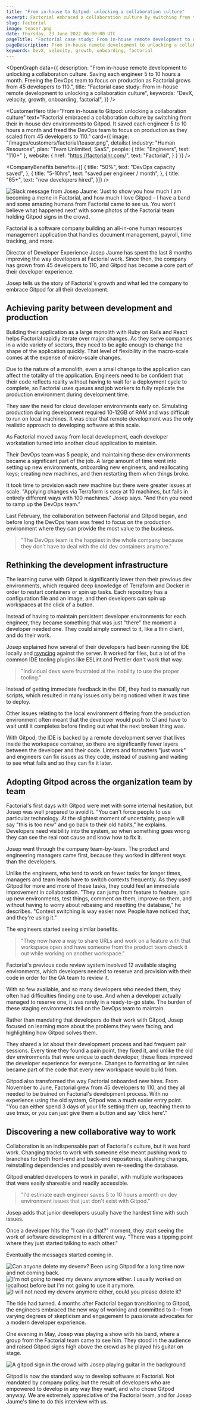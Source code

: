 ```yaml
---
title: "From in-house to Gitpod: unlocking a collaboration culture"
excerpt: Factorial embraced a collaboration culture by switching from their in-house dev environments to Gitpod. It saved each engineer 5 to 10 hours a month and freed the DevOps team to focus on production as they scaled from 45 developers to 110.
slug: factorial
image: teaser.png
date: Thursday, 23 June 2022 06:00:00 UTC
pageTitle: "Factorial case study: From in-house remote development to unlocking a collaboration culture"
pageDescription: From in-house remote development to unlocking a collaboration culture. Saving each engineer 5 to 10 hours a month. Freeing the DevOps team to focus on production as Factorial grows from 45 developers to 110.
keywords: DevX, velocity, growth, onboarding, factorial
---
```


<script lang="ts" context="module">
  export const prerender = true;
</script>

<script lang="ts">
	import CustomerHero from "$lib/components/customers/customer-hero.svelte";
	import CompanyBenefits from "$lib/components/customers/company-benefits.svelte";
	import Section from "$lib/components/section.svelte";
	import Story from "$lib/components/customers/story.svelte";
	import Quote from "$lib/components/quote.svelte";
  	import OpenGraph from "$lib/components/open-graph.svelte";
</script>

<OpenGraph
data={{
    description:
      "From in-house remote development to unlocking a collaboration culture. Saving each engineer 5 to 10 hours a month. Freeing the DevOps team to focus on production as Factorial grows from 45 developers to 110.",
    title: "Factorial case study: From in-house remote development to unlocking a collaboration culture",
    keywords: "DevX, velocity, growth, onboarding, factorial",
  }}
/>

<CustomerHero
title="From in-house to Gitpod: unlocking a collaboration culture"
text="Factorial embraced a collaboration culture by switching from their in-house dev environments to Gitpod. It saved each engineer 5 to 10 hours a month and freed the DevOps team to focus on production as they scaled from 45 developers to 110."
card={{
		image: "/images/customers/factorial/teaser.png",
		details:{
			industry: "Human Resources",
			plan: "Team Unlimited, SaaS",
			people: {
				title: "Engineers",
				text: "110+"
			},
			website: {
				href: "https://factorialhr.com/",
				text: "Factorial",
			}
		}
	}}
/>

<CompanyBenefits
benefits={[
{
title: "50%",
text: "DevOps capacity saved",
},
{
title: "5-10hrs",
text: "saved per engineer / month",
},
{
title: "65+",
text: "new developers hired",
}]}
/>

<Section>
	<Quote
		quote="You can either spend 3 days of your life setting them up and teaching them how the environment works, or you can give them a button and say &lsquo;click here&rsquo;."
		author={{
			name: "Josep Jaume",
			jobTitle: "Senior Director of Developer Experience at Factorial",
		}}
	/>
</Section>

<Story bannerImg="/images/customers/factorial/banner.png" text="From in-house to Gitpod: unlocking a collaboration culture">

<img src="/images/customers/factorial/josep-band-slack.png" alt="Slack message from Josep Jaume: 'Just to show you how much I am becoming a meme in Factorial, and how much I love Gitpod – I have a band and some amazing humans from Factorial came to see us. You won't believe what happened next' with some photos of the Factorial team holding Gitpod signs in the crowd." class="rounded-t-2xl">

Factorial is a software company building an all-in-one human resources management application that handles document management, payroll, time tracking, and more.

Director of Developer Experience Josep Jaume has spent the last 8 months improving the way developers at Factorial work. Since then, the company has grown from 45 developers to 110, and Gitpod has become a core part of their developer experience.

Josep tells us the story of Factorial's growth and what led the company to embrace Gitpod for all their development.

## Achieving parity between development and production

Building their application as a large monolith with Ruby on Rails and React helps Factorial rapidly iterate over major changes. As they serve companies in a wide variety of sectors, they need to be agile enough to change the shape of the application quickly. That level of flexibility in the macro-scale comes at the expense of micro-scale changes.

Due to the nature of a monolith, even a small change to the application can affect the totality of the application. Engineers need to be confident that their code reflects reality without having to wait for a deployment cycle to complete, so Factorial uses queues and job workers to fully replicate the production environment during development time.

They saw the need for cloud developer environments early on. Simulating production during development required 10-12GB of RAM and was difficult to run on local machines. It was clear that remote development was the only realistic approach to developing software at this scale.

As Factorial moved away from local development, each developer workstation turned into another cloud application to maintain.

Their DevOps team was 5 people, and maintaining these dev environments became a significant part of the job. A large amount of time went into setting up new environments, onboarding new engineers, and reallocating keys; creating new machines, and then restarting them when things broke.

It took time to provision each new machine but there were greater issues at scale. "Applying changes via Terraform is easy at 10 machines, but fails in entirely different ways with 100 machines." Josep says. "And then you need to ramp up the DevOps team."

Last February, the collaboration between Factorial and Gitpod began, and before long the DevOps team was freed to focus on the production environment where they can provide the most value to the business.

> "The DevOps team is the happiest in the whole company because they don't have to deal with the old dev containers anymore."

## Rethinking the development infrastructure

The learning curve with Gitpod is significantly lower than their previous dev environments, which required deep knowledge of Terraform and Docker in order to restart containers or spin up tasks. Each repository has a configuration file and an image, and then developers can spin up workspaces at the click of a button.

Instead of having to maintain persistent developer environments for each engineer, they became something that was just "there" the moment a developer needed one. They could simply connect to it, like a thin client, and do their work.

Josep explained how several of their developers had been running the IDE locally and [rsyncing](https://linux.die.net/man/1/rsync) against the server. It worked for files, but a lot of the common IDE tooling plugins like ESLint and Prettier don't work that way.

> "Individual devs were frustrated at the inability to use the proper tooling."

Instead of getting immediate feedback in the IDE, they had to manually run scripts, which resulted in many issues only being noticed when it was time to deploy.

Other issues relating to the local environment differing from the production environment often meant that the developer would push to CI and have to wait until it completes before finding out what the next broken thing was.

With Gitpod, the IDE is backed by a remote development server that lives inside the workspace container, so there are significantly fewer layers between the developer and their code. Linters and formatters "just work" and engineers can fix issues as they code, instead of pushing and waiting to see what fails and so they can fix it later.

## Adopting Gitpod across the organization team by team

Factorial's first days with Gitpod were met with some internal hesitation, but Josep was well prepared to avoid it. "You can't force people to use particular technology. At the slightest moment of uncertainty, people will say "this is too new" and go back to their old habits," he explains. Developers need visibility into the system, so when something goes wrong they can see the real root cause and know how to fix it.

Josep went through the company team-by-team. The product and engineering managers came first, because they worked in different ways than the developers.

Unlike the engineers, who tend to work on fewer tasks for longer times, managers and team leads have to switch contexts frequently. As they used Gitpod for more and more of these tasks, they could feel an immediate improvement in collaboration. "They can jump from feature to feature, spin up new environments, test things, comment on them, improve on them, and without having to worry about rebasing and resetting the database," he describes. "Context switching is way easier now. People have noticed that, and they're using it."

The engineers started seeing similar benefits.

> "They now have a way to share URLs and work on a feature with that workspace open and have someone from the product team check it out while working on another workspace."

Factorial's previous code review system involved 12 available staging environments, which developers needed to reserve and provision with their code in order for the QA team to review it.

With so few available, and so many developers who needed them, they often had difficulties finding one to use. And when a developer actually managed to reserve one, it was rarely in a ready-to-go state. The burden of these staging environments fell on the DevOps team to maintain.

Rather than mandating that developers do their work with Gitpod, Josep focused on learning more about the problems they were facing, and highlighting how Gitpod solves them.

They shared a lot about their development process and had frequent pair sessions. Every time they found a pain point, they fixed it, and unlike the old dev environments that were unique to each developer, these fixes improved the developer experience for everyone. Changes to formatting or lint rules became part of the code that every new workspace would build from.

Gitpod also transformed the way Factorial onboarded new hires. From November to June, Factorial grew from 45 developers to 110, and they all needed to be trained on Factorial's development process. With no experience using the old system, Gitpod was a much easier entry point. "You can either spend 3 days of your life setting them up, teaching them to use tmux, or you can just give them a button and say 'click here'."

## Discovering a new collaborative way to work

Collaboration is an indispensable part of Factorial's culture, but it was hard work. Changing tracks to work with someone else meant pushing work to branches for both front-end and back-end repositories, stashing changes, reinstalling dependencies and possibly even re-seeding the database.

Gitpod enabled developers to work in parallel, with multiple workspaces that were easily shareable and readily accessible.

> "I'd estimate each engineer saves 5 to 10 hours a month on dev environment issues that just don't exist with Gitpod."

Josep adds that junior developers usually have the hardest time with such issues.

Once a developer hits the "I can do that?" moment, they start seeing the work of software development in a different way. "There was a tipping point where they just started talking to each other."

Eventually the messages started coming in.

<div class="bg-white px-4 py-2 rounded-lg">
	<img src="/images/customers/factorial/slack-1.png" alt="Can anyone delete my devenv? Been using Gitpod for a long time now and not coming back." />
	<img src="/images/customers/factorial/slack-2.png" alt="I'm not going to need my devenv anymore either. I usually worked on localhost before but I'm not going to use it anymore." />
	<img src="/images/customers/factorial/slack-3.png" alt="I will not need my devenv anymore either, could you please delete it?" />
</div>

The tide had turned. 4 months after Factorial began transitioning to Gitpod, the engineers embraced the new way of working and committed to it—from varying degrees of skepticism and engagement to passionate advocates for a modern developer experience.

One evening in May, Josep was playing a show with his band, where a group from the Factorial team came to see him. They stood in the audience and raised Gitpod signs high above the crowd as he played his guitar on stage.

<div class="max-w-xl mx-auto">

![A gitpod sign in the crowd with Josep playing guitar in the background](/images/customers/factorial/sign-in-crowd.jpg)

</div>

Gitpod is now the standard way to develop software at Factorial. Not mandated by company policy, but the result of developers who are empowered to develop in any way they want, and who chose Gitpod anyway. We are extremely appreciative of the Factorial team, and for Josep Jaume's time to do this interview with us.

</Story>
